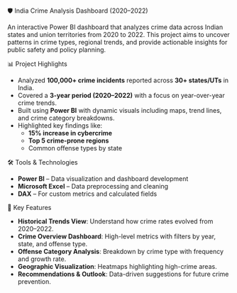 🛡️ India Crime Analysis Dashboard (2020–2022)

An interactive Power BI dashboard that analyzes crime data across Indian states and union territories from 2020 to 2022. This project aims to uncover patterns in crime types, regional trends, and provide actionable insights for public safety and policy planning.

📊 Project Highlights

- Analyzed **100,000+ crime incidents** reported across **30+ states/UTs** in India.
- Covered a **3-year period (2020–2022)** with a focus on year-over-year crime trends.
- Built using **Power BI** with dynamic visuals including maps, trend lines, and crime category breakdowns.
- Highlighted key findings like:
  - **15% increase in cybercrime**
  - **Top 5 crime-prone regions**
  - Common offense types by state

 🛠️ Tools & Technologies

- **Power BI** – Data visualization and dashboard development
- **Microsoft Excel** – Data preprocessing and cleaning
- **DAX** – For custom metrics and calculated fields

📌 Key Features

- **Historical Trends View**: Understand how crime rates evolved from 2020–2022.
- **Crime Overview Dashboard**: High-level metrics with filters by year, state, and offense type.
- **Offense Category Analysis**: Breakdown by crime type with frequency and growth rate.
- **Geographic Visualization**: Heatmaps highlighting high-crime areas.
- **Recommendations & Outlook**: Data-driven suggestions for future crime prevention.


